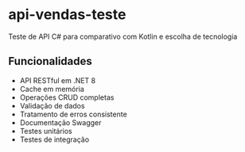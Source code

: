 # api-vendas-teste
Teste de API C# para comparativo com Kotlin e escolha de tecnologia

## Funcionalidades

- API RESTful em .NET 8
- Cache em memória
- Operações CRUD completas
- Validação de dados
- Tratamento de erros consistente
- Documentação Swagger
- Testes unitários
- Testes de integração
